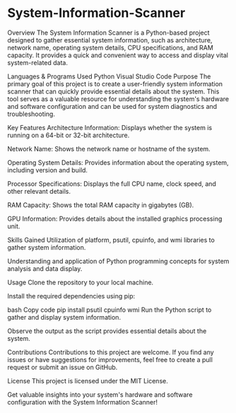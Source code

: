 # System-Information-Scanner

Overview
The System Information Scanner is a Python-based project designed to gather essential system information, such as architecture, network name, operating system details, CPU specifications, and RAM capacity. It provides a quick and convenient way to access and display vital system-related data.

Languages & Programs Used
Python
Visual Studio Code
Purpose
The primary goal of this project is to create a user-friendly system information scanner that can quickly provide essential details about the system. This tool serves as a valuable resource for understanding the system's hardware and software configuration and can be used for system diagnostics and troubleshooting.

Key Features
Architecture Information: Displays whether the system is running on a 64-bit or 32-bit architecture.

Network Name: Shows the network name or hostname of the system.

Operating System Details: Provides information about the operating system, including version and build.

Processor Specifications: Displays the full CPU name, clock speed, and other relevant details.

RAM Capacity: Shows the total RAM capacity in gigabytes (GB).

GPU Information: Provides details about the installed graphics processing unit.

Skills Gained
Utilization of platform, psutil, cpuinfo, and wmi libraries to gather system information.

Understanding and application of Python programming concepts for system analysis and data display.

Usage
Clone the repository to your local machine.

Install the required dependencies using pip:

bash
Copy code
pip install psutil cpuinfo wmi
Run the Python script to gather and display system information.

Observe the output as the script provides essential details about the system.

Contributions
Contributions to this project are welcome. If you find any issues or have suggestions for improvements, feel free to create a pull request or submit an issue on GitHub.

License
This project is licensed under the MIT License.


Get valuable insights into your system's hardware and software configuration with the System Information Scanner!
